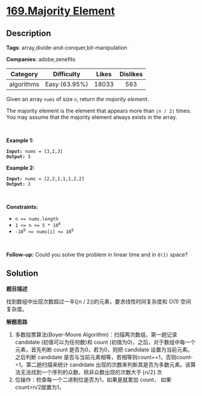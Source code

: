# [169.Majority Element](https://leetcode.com/problems/majority-element/description/)

## Description

**Tags**: array,divide-and-conquer,bit-manipulation

**Companies**: adobe,zenefits

| Category | Difficulty | Likes | Dislikes |
| :------: | :--------: | :---: | :------: |
| algorithms | Easy (63.95%) | 18033 | 563 |

<p>Given an array <code>nums</code> of size <code>n</code>, return <em>the majority element</em>.</p>
<p>The majority element is the element that appears more than <code>&lfloor;n / 2&rfloor;</code> times. You may assume that the majority element always exists in the array.</p>
<p>&nbsp;</p>
<p><strong class="example">Example 1:</strong></p>
<pre><code><strong>Input:</strong> nums = [3,2,3]
<strong>Output:</strong> 3</code></pre><p><strong class="example">Example 2:</strong></p>
<pre><code><strong>Input:</strong> nums = [2,2,1,1,1,2,2]
<strong>Output:</strong> 2</code></pre>
<p>&nbsp;</p>
<p><strong>Constraints:</strong></p>
<ul>
  <li><code>n == nums.length</code></li>
  <li><code>1 &lt;= n &lt;= 5 * 10<sup>4</sup></code></li>
  <li><code>-10<sup>9</sup> &lt;= nums[i] &lt;= 10<sup>9</sup></code></li>
</ul>
<p>&nbsp;</p>
<strong>Follow-up:</strong> Could you solve the problem in linear time and in <code>O(1)</code> space?

## Solution

**题目描述**

找到数组中出现次数超过一半(⌊n / 2⌋)的元素，要求线性时间复杂度和 O(1) 空间复杂度。

**解题思路**

1. 多数投票算法(Boyer-Moore Algorithm)：扫描两次数组，第一趟记录 candidate (初值可以为任何数)和 count (初值为0)，之后，对于数组中每一个元素，首先判断 count 是否为0，若为0，则把 candidate 设置为当前元素。之后判断 candidate 是否与当前元素相等，若相等则count+=1，否则count-=1。第二趟扫描来统计 candidate 出现的次数来判断其是否为多数元素。该算法无法找到一个序列的众数，除非众数出现的次数大于 ⌊n/2⌋ 次
2. 位操作：检查每一个二进制位是否为1，如果是就累加 count， 如果count>n/2就置为1。

